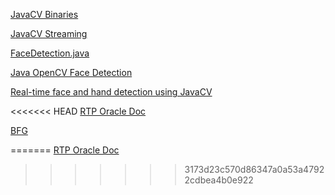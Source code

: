 [JavaCV Binaries](https://drive.google.com/open?id=0B6gCcg3YJVPTVjVNQzQ5U0VnM2c)

[JavaCV Streaming](https://github.com/bytedeco/javacv/issues/438)

[FaceDetection.java](https://github.com/emara-geek/real-time-face-detection-using-opencv-with-java/blob/master/src/gui/FaceDetection.java)

[Java OpenCV Face Detection ](https://www.youtube.com/watch?v=7bpwJtQ65oY)

[Real-time face and hand detection using JavaCV](http://softwarependula.blogspot.com/2013/03/face-and-hand-detection-using-javacv.html)

<<<<<<< HEAD
[RTP Oracle Doc](http://www.oracle.com/technetwork/java/javase/tech/avtransmit-177024.html)

[BFG](https://rtyley.github.io/bfg-repo-cleaner/)

=======
[RTP Oracle Doc](http://www.oracle.com/technetwork/java/javase/tech/avtransmit-177024.html)
>>>>>>> 3173d23c570d86347a0a53a47922cdbea4b0e922
